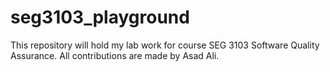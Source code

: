 # seg3103_playground

This repository will hold my lab work for course SEG 3103 Software Quality Assurance. All contributions are made by Asad Ali.
